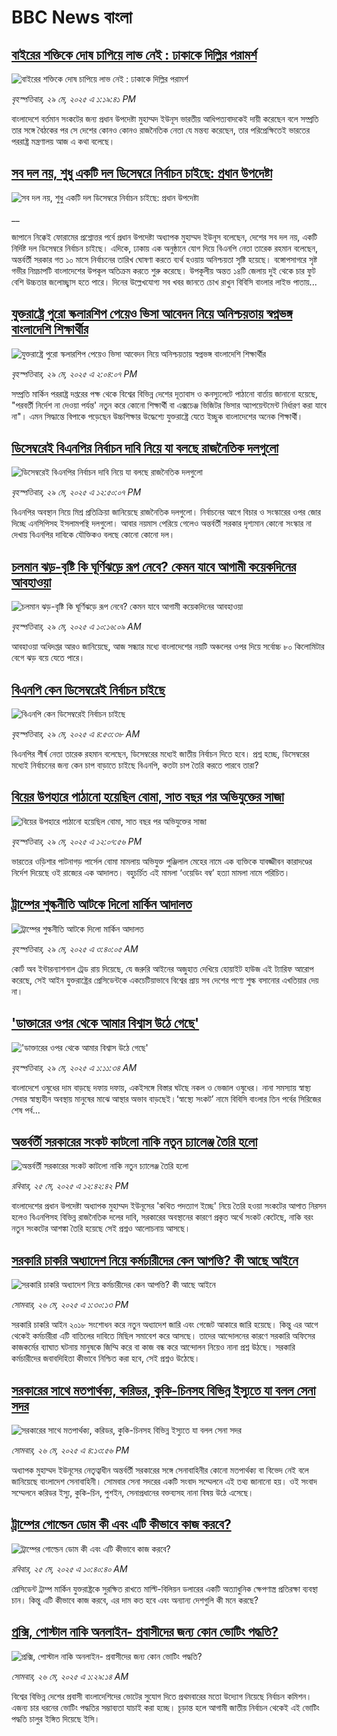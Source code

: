 # BBC News বাংলা## [বাইরের শক্তিকে দোষ চাপিয়ে লাভ নেই : ঢাকাকে দিল্লির পরামর্শ](https://www.bbc.com/bengali/articles/c201kex4rx3o?at_campaign=githubrss)![বাইরের শক্তিকে দোষ চাপিয়ে লাভ নেই : ঢাকাকে দিল্লির পরামর্শ](https://ichef.bbci.co.uk/ace/standard/240/cpsprodpb/801a/live/0c5ef060-3c89-11f0-b6e6-4ddb91039da1.jpg)_বৃহস্পতিবার, ২৯ মে, ২০২৫ এ ১:১৯:৪১ PM_বাংলাদেশে বর্তমান সংকটের জন্য প্রধান উপদেষ্টা মুহাম্মদ ইউনূস ভারতীয় আধিপত্যবাদকেই দায়ী করেছেন বলে সম্প্রতি তার সঙ্গে বৈঠকের পর সে দেশের কোনও কোনও রাজনৈতিক নেতা যে মন্তব্য করেছেন, তার পরিপ্রেক্ষিতেই ভারতের পররাষ্ট্র মন্ত্রণালয় আজ এ কথা বলেছে।## [সব দল নয়, শুধু  একটি দল ডিসেম্বরে নির্বাচন চাইছে: প্রধান উপদেষ্টা](https://www.bbc.co.uk/bengali/live/c3e50vynn47t?at_campaign=githubrss)![সব দল নয়, শুধু  একটি দল ডিসেম্বরে নির্বাচন চাইছে: প্রধান উপদেষ্টা](https://ichef.bbci.co.uk/ace/standard/240/cpsprodpb/8493/live/8c6ff1f0-3cb1-11f0-af00-f94ff1cabcc0.jpg)__জাপানে নিক্কেই ফোরামের প্রশ্নোত্তর পর্বে প্রধান উপদেষ্টা অধ্যাপক মুহাম্মদ ইউনূস বলেছেন, দেশের সব দল নয়, একটি নির্দিষ্ট দল ডিসেম্বরে নির্বাচন চাইছে। এদিকে, ঢাকায় এক অনুষ্ঠানে যোগ দিয়ে বিএনপি নেতা তারেক রহমান বলেছেন, অন্তর্বর্তী সরকার গত ১০ মাসে নির্বাচনের তারিখ ঘোষণা করতে ব্যর্থ হওয়ায় অনিশ্চয়তা সৃষ্টি হয়েছে। বঙ্গোপসাগরে সৃষ্ট গভীর নিম্নচাপটি বাংলাদেশের উপকূল অতিক্রম করতে শুরু করেছে। উপকূলীয় অন্তত ১৪টি জেলায় দুই থেকে চার ফুট বেশি উচ্চতার জলোচ্ছ্বাস হতে পারে।  দিনের উল্লেখযোগ্য সব খবর জানতে চোখ রাখুন বিবিসি বাংলার লাইভ পাতায়...## [যুক্তরাষ্ট্রে পুরো স্কলারশিপ পেয়েও ভিসা আবেদন নিয়ে অনিশ্চয়তায় স্বপ্নভঙ্গ    বাংলাদেশি শিক্ষার্থীর](https://www.bbc.com/bengali/articles/c3v51z96pwwo?at_campaign=githubrss)![যুক্তরাষ্ট্রে পুরো স্কলারশিপ পেয়েও ভিসা আবেদন নিয়ে অনিশ্চয়তায় স্বপ্নভঙ্গ    বাংলাদেশি শিক্ষার্থীর](https://ichef.bbci.co.uk/ace/standard/240/cpsprodpb/085b/live/cd936790-3c82-11f0-b6e6-4ddb91039da1.jpg)_বৃহস্পতিবার, ২৯ মে, ২০২৫ এ ২:০৪:০৭ PM_সম্প্রতি মার্কিন পররাষ্ট্র দপ্তরের পক্ষ থেকে বিশ্বের বিভিন্ন দেশের দূতাবাস ও কনস্যুলেটে পাঠানো বার্তায় জানানো হয়েছে, "পরবর্তী নির্দেশ না দেওয়া পর্যন্ত' নতুন করে কোনো শিক্ষার্থী বা এক্সচেঞ্জ ভিজিটর ভিসার অ্যাপয়েন্টমেন্ট নির্ধারণ করা যাবে না"। এমন সিদ্ধান্তে বিপাকে পড়েছেন উচ্চশিক্ষার উদ্ধেশ্যে যুক্তরাষ্ট্রে যেতে ইচ্ছুক বাংলাদেশের অনেক শিক্ষার্থী।## [ডিসেম্বরেই বিএনপির নির্বাচন দাবি নিয়ে যা বলছে রাজনৈতিক দলগুলো](https://www.bbc.com/bengali/articles/c20q836gxyyo?at_campaign=githubrss)![ডিসেম্বরেই বিএনপির নির্বাচন দাবি নিয়ে যা বলছে রাজনৈতিক দলগুলো](https://ichef.bbci.co.uk/ace/standard/240/cpsprodpb/0b95/live/0288fa90-3c7f-11f0-b6e6-4ddb91039da1.jpg)_বৃহস্পতিবার, ২৯ মে, ২০২৫ এ ১২:৫০:০৭ PM_বিএনপির অবস্থান নিয়ে মিশ্র প্রতিক্রিয়া জানিয়েছে রাজনৈতিক দলগুলো। নির্বাচনের আগে বিচার ও সংস্কারের ওপর জোর দিচ্ছে এনসিপিসহ ইসলামপন্থি দলগুলো। আবার নয়মাস পেরিয়ে গেলেও অন্তর্বর্তী সরকার দৃশ্যমান কোনো সংস্কার না দেখায় বিএনপির দাবিকে যৌক্তিকও বলছে কোনো কোনো দল।## [চলমান ঝড়-বৃষ্টি কি ঘূর্ণিঝড়ে রূপ নেবে? কেমন যাবে আগামী কয়েকদিনের আবহাওয়া](https://www.bbc.com/bengali/articles/ckgn9n22eeqo?at_campaign=githubrss)![চলমান ঝড়-বৃষ্টি কি ঘূর্ণিঝড়ে রূপ নেবে? কেমন যাবে আগামী কয়েকদিনের আবহাওয়া](https://ichef.bbci.co.uk/ace/standard/240/cpsprodpb/99d5/live/6a966c70-3c62-11f0-b954-5979a76ffa0a.jpg)_বৃহস্পতিবার, ২৯ মে, ২০২৫ এ ১০:১৬:০৯ AM_আবহাওয়া অধিদপ্তর আরও জানিয়েছে, আজ সন্ধ্যার মধ্যে বাংলাদেশের নয়টি অঞ্চলের ওপর দিয়ে সর্বোচ্চ ৮০ কিলোমিটার বেগে ঝড় বয়ে যেতে পারে।## [বিএনপি কেন ডিসেম্বরেই নির্বাচন চাইছে](https://www.bbc.com/bengali/articles/cx2epl920pdo?at_campaign=githubrss)![বিএনপি কেন ডিসেম্বরেই নির্বাচন চাইছে](https://ichef.bbci.co.uk/ace/standard/240/cpsprodpb/57db/live/181190b0-3c2b-11f0-aa24-d1c64c46ace6.jpg)_বৃহস্পতিবার, ২৯ মে, ২০২৫ এ ৪:৫৩:৩৮ AM_বিএনপির শীর্ষ নেতা তারেক রহমান বলেছেন, ডিসেম্বরের মধ্যেই জাতীয় নির্বাচন দিতে হবে। প্রশ্ন হচ্ছে, ডিসেম্বরের মধ্যেই নির্বাচনের জন্য কেন চাপ বাড়াতে চাইছে বিএনপি, কতটা চাপ তৈরি করতে পারবে তারা?## [বিয়ের উপহারে পাঠানো হয়েছিল বোমা, সাত বছর পর অভিযুক্তের সাজা](https://www.bbc.com/bengali/articles/c4grv6x550ro?at_campaign=githubrss)![বিয়ের উপহারে পাঠানো হয়েছিল বোমা, সাত বছর পর অভিযুক্তের সাজা](https://ichef.bbci.co.uk/ace/standard/240/cpsprodpb/1419/live/40e9c030-3c70-11f0-b6e6-4ddb91039da1.jpg)_বৃহস্পতিবার, ২৯ মে, ২০২৫ এ ১২:০৭:৫৬ PM_ভারতের ওড়িশার পাটনাগড় পার্সেল বোমা মামলায় অভিযুক্ত পুঞ্জিলাল মেহের নামে এক ব্যক্তিকে যাবজ্জীবন কারাদণ্ডের নির্দেশ দিয়েছে ওই রাজ্যের এক আদালত। বহুচর্চিত এই মামলা ‘ওয়েডিং বম্ব’ হত্যা মামলা নামে পরিচিত।## [ট্রাম্পের শুল্কনীতি আটকে দিলো মার্কিন আদালত](https://www.bbc.com/bengali/articles/cp3n4yzkwpyo?at_campaign=githubrss)![ট্রাম্পের শুল্কনীতি আটকে দিলো মার্কিন আদালত](https://ichef.bbci.co.uk/ace/standard/240/cpsprodpb/4170/live/8de3e2d0-3c39-11f0-b6e6-4ddb91039da1.jpg)_বৃহস্পতিবার, ২৯ মে, ২০২৫ এ ৩:৪০:০৫ AM_কোর্ট অব ইন্টারন্যাশনাল ট্রেড রায় দিয়েছে, যে জরুরি আইনের অজুহাত দেখিয়ে হোয়াইট হাউজ এই ট্যারিফ আরোপ করেছে, সেই আইন যুক্তরাষ্ট্রের প্রেসিডেন্টকে একচেটিয়াভাবে বিশ্বের প্রায় সব দেশের পণ্যে শুল্ক বসানোর এখতিয়ার দেয় না।## ['ডাক্তারের ওপর থেকে আমার বিশ্বাস উঠে গেছে'](https://www.bbc.com/bengali/articles/ckg79e7vykpo?at_campaign=githubrss)!['ডাক্তারের ওপর থেকে আমার বিশ্বাস উঠে গেছে'](https://ichef.bbci.co.uk/ace/standard/240/cpsprodpb/391c/live/4a7b4cd0-30af-11f0-8519-3b5a01ebe413.jpg)_বৃহস্পতিবার, ২৯ মে, ২০২৫ এ ১:১১:৩৪ AM_বাংলাদেশে ওষুধের দাম বাড়ছে দফায় দফায়, একইসঙ্গে বিস্তার ঘটছে নকল ও ভেজাল ওষুধের। নানা সমস্যায় স্বাস্থ্য সেবার স্বাস্থ্যহীন অবস্থায় মানুষের মাঝে আস্থার অভাব বাড়ছেই।‘স্বাস্থ্যে সংকট’ নামে বিবিসি বাংলার তিন পর্বের সিরিজের শেষ পর্ব...## [অন্তর্বর্তী সরকারের সংকট কাটলো নাকি নতুন চ্যালেঞ্জ তৈরি হলো](https://www.bbc.com/bengali/articles/cje7d0x51y7o?at_campaign=githubrss)![অন্তর্বর্তী সরকারের সংকট কাটলো নাকি নতুন চ্যালেঞ্জ তৈরি হলো](https://ichef.bbci.co.uk/ace/standard/240/cpsprodpb/e2a7/live/ab064c20-3957-11f0-8519-3b5a01ebe413.jpg)_রবিবার, ২৫ মে, ২০২৫ এ ১২:৪২:৪২ PM_বাংলাদেশের প্রধান উপদেষ্টা অধ্যাপক মুহাম্মদ ইউনূসের 'কথিত পদত্যাগ ইচ্ছে' নিয়ে তৈরি হওয়া সংকটের আপাত নিরসন হলেও বিএনপিসহ বিভিন্ন রাজনৈতিক দলের দাবি, সরকারের অবস্থানের কারণে প্রকৃত অর্থে সংকট কেটেছে, নাকি বরং নতুন সংকটের আশঙ্কা তৈরি হয়েছে সেই প্রশ্নও আলোচনায় আসছে।## [সরকারি চাকরি অধ্যাদেশ নিয়ে কর্মচারীদের কেন আপত্তি? কী আছে আইনে ](https://www.bbc.com/bengali/articles/cpd495yegw2o?at_campaign=githubrss)![সরকারি চাকরি অধ্যাদেশ নিয়ে কর্মচারীদের কেন আপত্তি? কী আছে আইনে ](https://ichef.bbci.co.uk/ace/standard/240/cpsprodpb/351a/live/4a1c1bd0-3a31-11f0-8b82-f75b8da723b0.jpg)_সোমবার, ২৬ মে, ২০২৫ এ ১:৩০:১৩ PM_সরকারি চাকরি আইন ২০১৮ সংশোধন করে নতুন অধ্যাদেশ জারি এবং গেজেট আকারে জারি হয়েছে। কিন্তু এর আগে থেকেই কর্মচারীরা এটি বাতিলের দাবিতে মিছিল সমাবেশ করে আসছে। তাদের আন্দোলনের কারণে সরকারি অফিসের কাজকর্মের ব্যাঘাত ঘটনায় মানুষকে জিম্মি করে বা কাজ বন্ধ করে আন্দোলন নিয়েও নানা প্রশ্ন উঠছে। সরকারি কর্মচারীদের জবাবদিহিতা কীভাবে নিশ্চিত করা হবে, সেই প্রশ্নও উঠেছে।## [সরকারের সাথে মতপার্থক্য, করিডর, কুকি-চিনসহ বিভিন্ন ইস্যুতে যা বলল সেনা সদর](https://www.bbc.com/bengali/articles/c331ry3nmd6o?at_campaign=githubrss)![সরকারের সাথে মতপার্থক্য, করিডর, কুকি-চিনসহ বিভিন্ন ইস্যুতে যা বলল সেনা সদর](https://ichef.bbci.co.uk/ace/standard/240/cpsprodpb/a4e6/live/5eb05ce0-3a4b-11f0-96c3-cf669419a2b0.jpg)_সোমবার, ২৬ মে, ২০২৫ এ ৪:১৩:৫৬ PM_অধ্যাপক মুহাম্মদ ইউনূসের নেতৃত্বাধীন অন্তর্বর্তী সরকারের সঙ্গে সেনাবাহিনীর কোনো মতপার্থক্য বা বিভেদ নেই বলে জানিয়েছে বাংলাদেশ সেনাবাহিনী। সোমবার সেনা সদরের একটি সংবাদ সম্মেলনে এই তথ্য জানানো হয়। ওই সংবাদ সম্মেলনে করিডর ইস্যু, কুকি-চিন, পুশইন, সেনাপ্রধানের বক্তব্যসহ নানা বিষয় উঠে এসেছে।## [ট্রাম্পের গোল্ডেন ডোম কী এবং এটি কীভাবে কাজ করবে? ](https://www.bbc.com/bengali/articles/cx2exldz3l2o?at_campaign=githubrss)![ট্রাম্পের গোল্ডেন ডোম কী এবং এটি কীভাবে কাজ করবে? ](https://ichef.bbci.co.uk/ace/standard/240/cpsprodpb/6fa4/live/2ceea5d0-364b-11f0-8185-6772e52c97ad.jpg)_রবিবার, ২৫ মে, ২০২৫ এ ১০:৪০:৪০ AM_প্রেসিডেন্ট ট্রাম্প মার্কিন যুক্তরাষ্ট্রকে সুরক্ষিত রাখতে মাল্টি-বিলিয়ন ডলারের একটি অত্যাধুনিক ক্ষেপণাস্ত্র প্রতিরক্ষা ব্যবস্থা চান। কিন্তু এটি কীভাবে কাজ করবে, এর দাম কত হবে এবং অন্যান্য দেশগুলি কী মনে করছে?## [প্রক্সি, পোস্টাল নাকি অনলাইন- প্রবাসীদের জন্য কোন ভোটিং পদ্ধতি?](https://www.bbc.com/bengali/articles/c20xv0pye9jo?at_campaign=githubrss)![প্রক্সি, পোস্টাল নাকি অনলাইন- প্রবাসীদের জন্য কোন ভোটিং পদ্ধতি?](https://ichef.bbci.co.uk/ace/standard/240/cpsprodpb/460e/live/b3d1eec0-2a77-11f0-92d6-5f110052684a.jpg)_সোমবার, ২৬ মে, ২০২৫ এ ১:২৯:১৪ AM_বিশ্বের বিভিন্ন দেশের প্রবাসী বাংলাদেশিদের ভোটের সুযোগ দিতে প্রথমবারের মতো উদ্যোগ নিয়েছে নির্বাচন কমিশন। এজন্য চার ধরনের ভোটিং পদ্ধতির সম্ভাব্যতা যাচাই করা হচ্ছে। চূড়ান্ত হলে আগামী জাতীয় নির্বাচন থেকেই এই ভোটিং পদ্ধতি চালুর ইঙ্গিত দিয়েছে ইসি।